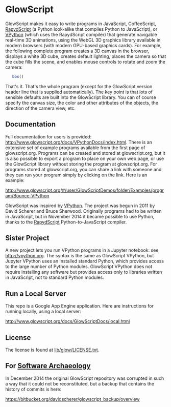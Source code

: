 GlowScript
==========
GlowScript makes it easy to write programs in JavaScript, CoffeeScript, [RapydScript](http://www.rapydscript.com) (a Python look-alike that compiles Python to JavaScript), or [VPython](http://vpython.org) (which uses the RapydScript compiler) that generate navigable real-time 3D animations, using the WebGL 3D graphics library available in modern browsers (with modern GPU-based graphics cards). For example, the following complete program creates a 3D canvas in the browser, displays a white 3D cube, creates default lighting, places the camera so that the cube fills the scene, and enables mouse controls to rotate and zoom the camera:

```javascript
   box()
```

That's it. That's the whole program (except for the GlowScript version header line that is supplied automatically). The key point is that lots of sensible defaults are built into the GlowScript library. You can of course specify the canvas size, the color and other attributes of the objects, the direction of the camera view, etc.

Documentation
-------------
Full documentation for users is provided: http://www.glowscript.org/docs/VPythonDocs/index.html.
There is an extensive set of example programs available from the first page of glowscript.org. Programs can be created and stored at glowscript.org, but it is also possible to export a program to place on your own web page, or use the GlowScript library without storing the program at glowscript.org. For programs stored at glowscript.org, you can share a link with someone and they can run your program simply by clicking on the link. Here is an example:

   http://www.glowscript.org/#/user/GlowScriptDemos/folder/Examples/program/Bounce-VPython

GlowScript was inspired by [VPython](http://vpython.org). The project was begun in 2011 by David Scherer and Bruce Sherwood. Originally programs had to be written in JavaScript, but in November 2014 it became possible to use Python, thanks to the [RapydScript](http://www.rapydscript.com) Python-to-JavaScript compiler.

Sister Project
--------------
A new project lets you run VPython programs in a Jupyter notebook: see http://vpython.org.
The syntax is the same as GlowScript VPython, but Jupyter VPython uses an installed standard Python, which provides access to the large number of Python modules. GlowScript VPython does not require installing any software but provides access only to libraries written in JavaScript, not to standard Python modules.
 
Run a Local Server
------------------
 This repo is a Google App Engine application. Here are instructions for running locally, using a local server:

   http://www.glowscript.org/docs/GlowScriptDocs/local.html

License
-------

The license is found at [lib/glow/LICENSE.txt](https://github.com/BruceSherwood/glowscript/blob/master/lib/glow/LICENSE.txt).

For [Software Archaeology](https://en.wikipedia.org/wiki/Software_archaeology)
------------------------------------------------------------------------------
In December 2014 the original GlowScript repository was corrupted in such a way that it could not be reconstituted, but a backup that contains the history of commits is here:

   https://bitbucket.org/davidscherer/glowscript_backup/overview
